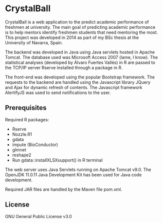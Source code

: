 # CrystalBall

CrystalBall is a web application to the predict academic performance of freshmen at university. The main goal 
of predicting academic performance is to help mentors identify freshmen students that need mentoring the most.
This project was developed in 2014 as part of my BSc thesis at the University of Navarra, Spain.

The backend was developed in Java using Java servlets hosted in Apache Tomcat. The database used was Microsoft Access 2007 (lame, I know). The statistical analyses (developed by Álvaro Fuertes Vallés) in R are passed to the TCP/IP server Rserve installed through a package in R.

The front-end was developed using the popular Bootstrap framework. The requests to the backend are handled using the Javascript library JQuery and Ajax for dynamic refresh of contents. The Javascript framework AlertifyJS was used to send notifications to the user.

## Prerequisites

Required R packages:
- Rserve
- Nozzle.R1
- gdata
- impute (BioConductor)
- glmnet
- reshape2
- Run gdata::installXLSXsupport() in R terminal

The web server uses Java Servlets running on Apache Tomcat v9.0. The OpenJDK 11.0.11 Java Development Kit has been used for Java code development.

Required JAR files are handled by the Maven file pom.xml.

## License

GNU General Public License v3.0
